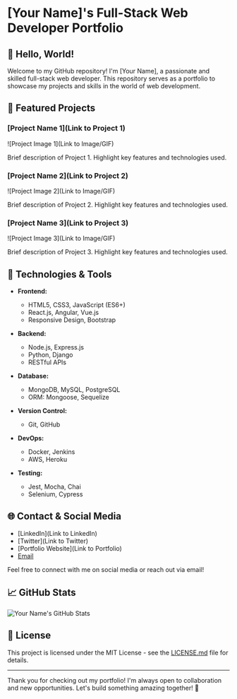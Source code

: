 # [Your Name]'s Full-Stack Web Developer Portfolio

## 👋 Hello, World!

Welcome to my GitHub repository! I'm [Your Name], a passionate and skilled full-stack web developer. This repository serves as a portfolio to showcase my projects and skills in the world of web development.

## 🚀 Featured Projects

### [Project Name 1](Link to Project 1)
![Project Image 1](Link to Image/GIF)

Brief description of Project 1. Highlight key features and technologies used.

### [Project Name 2](Link to Project 2)
![Project Image 2](Link to Image/GIF)

Brief description of Project 2. Highlight key features and technologies used.

### [Project Name 3](Link to Project 3)
![Project Image 3](Link to Image/GIF)

Brief description of Project 3. Highlight key features and technologies used.

## 🔧 Technologies & Tools

- **Frontend:**
  - HTML5, CSS3, JavaScript (ES6+)
  - React.js, Angular, Vue.js
  - Responsive Design, Bootstrap

- **Backend:**
  - Node.js, Express.js
  - Python, Django
  - RESTful APIs

- **Database:**
  - MongoDB, MySQL, PostgreSQL
  - ORM: Mongoose, Sequelize

- **Version Control:**
  - Git, GitHub

- **DevOps:**
  - Docker, Jenkins
  - AWS, Heroku

- **Testing:**
  - Jest, Mocha, Chai
  - Selenium, Cypress

## 🌐 Contact & Social Media

- [LinkedIn](Link to LinkedIn)
- [Twitter](Link to Twitter)
- [Portfolio Website](Link to Portfolio)
- [Email](mailto:your.email@example.com)

Feel free to connect with me on social media or reach out via email!

## 📈 GitHub Stats

![Your Name's GitHub Stats](https://github-readme-stats.vercel.app/api?username=your-username&show_icons=true&count_private=true&hide=issues,contribs)

## 📝 License

This project is licensed under the MIT License - see the [LICENSE.md](LICENSE.md) file for details.

---

Thank you for checking out my portfolio! I'm always open to collaboration and new opportunities. Let's build something amazing together! 🚀
